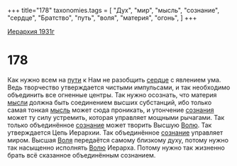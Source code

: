 +++
title="178"
taxonomies.tags = [
"Дух",
"мир",
"мысль",
"сознание",
"сердце",
"Братство",
"путь",
"воля",
"материя",
"огонь",
]
+++

[Иерархия 1931г](/agni/19312)

# 178

Как нужно всем на [пути](/tags/путь) к Нам не разобщить [сердце](/tags/сердце) с явлением ума. Ведь творчество утверждается чистыми импульсами, и так необходимо объединить все огненные центры. Так нужно осознать, что материя [мысли](/tags/[мысль](/tags/мысль)) должна быть соединением высших субстанций, ибо только самая тонкая [мысль](/tags/мысль) может сюда проникать, и утончение [сознания](/tags/[сознание](/tags/сознание)) может ту силу устремить, которая управляет мощными рычагами. Так только объединённое [сознание](/tags/сознание) может творить Высшую [Волю](/tags/воля). Так утверждается Цепь Иерархии. Так объединённое [сознание](/tags/сознание) управляет миром. Высшая [Воля](/tags/воля) передаётся самому близкому духу, потому нужно так насыщенно исполнять [Волю](/tags/воля) Иерарха. Потому нужно так жизненно брать всё сказанное объединённым сознанием.   


